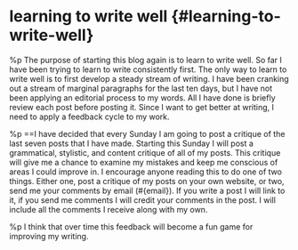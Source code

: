 # learning to write well {#learning-to-write-well}
%p
  The purpose of starting this blog again is to learn to write well. So far I have been trying to learn to write consistently first. The only way to learn to write well is to first develop a steady stream of writing. I have been cranking out a stream of marginal paragraphs for the last ten days, but I have not been applying an editorial process to my words. All I have done is briefly review each post before posting it. Since I want to get better at writing, I need to apply a feedback cycle to my work.

%p
  ==I have decided that every Sunday I am going to post a critique of the last seven posts that I have made. Starting this Sunday I will post a grammatical, stylistic, and content critique of all of my posts. This critique will give me a chance to examine my mistakes and keep me conscious of areas I could improve in. I encourage anyone reading this to do one of two things. Either one, post a critique of my posts on your own website, or two, send me your comments by email (#{email}). If you write a post I will link to it, if you send me comments I will credit your comments in the post. I will include all the comments I receive along with my own.

%p
  I think that over time this feedback will become a fun game for improving my writing.